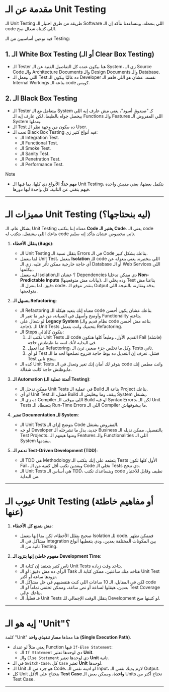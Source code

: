 

# مقدمة عن الـ Unit Testing

الـ Unit Testing طريقة من طرق اختبار الـ Software اللي بنعمله، وبتساعدنا نتأكد إن الـ code اللي كتبناه شغال صح.

فيه نوعين أساسيين من الـ Testing:

## 1. الـ White Box Testing (أو الـ Clear Box Testing)
*   الـ Tester هنا بيكون عنده كل التفاصيل الفنية عن الـ System، زي الـ Source Code والـ Architecture Documents والـ Design Documents والـ Database.
*   اللي بيعمل الـ Test ده غالبًا بيكون الـ Developer نفسه، عشان هو اللي فاهم الـ Internal Workings بتاعة الـ code كويس.

## 2. الـ Black Box Testing
*   الـ Tester بيتعامل مع الـ System كـ "صندوق أسود"، يعني مش عارف إيه اللي بيحصل جواه بالظبط، لكن عارف إيه الـ Functions والـ Features اللي المفروض الـ System يعملها.
*   الـ Test ده بيكون من وجهة نظر الـ User.
*   تحت الـ Black Box Testing فيه أنواع كتير زي:
    *   الـ Integration Test.
    *   الـ Functional Test.
    *   الـ Smoke Test.
    *   الـ Sanity Test.
    *   الـ Penetration Test.
    *   الـ Performance Test.

> [!NOTE]
> *   **مهم جداً**: الأنواع دي كلها، بما فيها الـ Unit Testing، بتكمل بعضها، يعني مفيش واحدة فيهم بتغني عن التانية. كل واحدة ليها دورها.

---

# مميزات الـ Unit Testing (ليه بنحتاجها؟)

بشكل عام، الـ Unit Testing معناه إننا بنكتب **Code يختبر الـ Code**. يعني الـ code بتاعك اللي بيشتغل، بتكتب له code تاني مخصوص عشان يتأكد إنه سليم.

1.  **بتقلل الأخطاء (Bugs)**:
    *   الـ Unit Testing بتقلل نسبة الـ Errors في الـ Code بتاعك بشكل كبير.
    *   لما بنعمل Unit Test، بنعمل **Isolation** للـ code اللي بنختبره. يعني بنعزله عن أي حاجة خارجية ممكن تأثر عليه، زي الـ Database أو الـ Web Services اللي بيكلمها.
    *   ليه بنعمل Isolation؟ عشان الـ Dependencies دي ممكن تدخلنا **Non-Predictable Inputs** (بيانات مش متوقعينها)، وده يخلي الـ Test بتاعنا مش دقيق. لما بنعزل الـ code، بنقدر نتوقع الـ Output بدقة ونقارنه بالنتيجة اللي متوقعينها.

2.  **بتسهل الـ Refactoring**:
    *   الـ Refactoring معناه إنك بتعيد هيكلة الـ code بتاعك عشان يكون أحسن وأوضح وأسهل في الصيانة، من غير ما تغير الـ Functionality بتاعته.
    *   لو شغال على **Legacy System** (نظام قديم والـ code بتاعه مش أحسن حاجة)، الـ Unit Tests بتحميك وانت بتعمل Refactoring.
    *   الـ Steps بتكون كالتالي:
        1.  تكتب الـ Unit Tests للـ code القديم الأول، وطبعاً كلها هتكون Fail (فاشلة) في البداية لأنك لسه ما ظبطتش حاجة.
        2.  تبدأ تعمل Refactoring، وكل ما تخلص جزء صغير، ترن الـ Tests تاني.
        3.  لو أي Test فشل، تعرف إن التعديل ده بوظ حاجة فتروح تصلحها لحد ما الـ Test ينجح تاني.
    *   كده الـ Unit Tests بتوفر لك أمان إنك تغير وتعدل في الـ code وانت مطمن إنك مابوظتش حاجة كانت شغالة.

3.  **الـ Automation (أتمتة عملية الـ Testing)**:
    *   ممكن ندخل الـ Unit Tests في عملية الـ Build بتاعة الـ Project بتاعك.
    *   لو أي Unit Test فشل، الـ Build بيقف وما بيخليش الـ System يشتغل.
    *   ده زي الـ Compiler اللي بيوقف الـ Build لو فيه Syntax Errors، لكن الـ Unit Tests بتصطاد الـ Run-Time Errors اللي الـ Compiler ما بيشوفهاش.

4.  **تعتبر Documentation للـ System**:
    *   الـ Unit Tests بتوضح إزاي الـ Code المفروض يشتغل.
    *   لو جه Developer جديد، بدل ما تشرحله الـ Business بالتفصيل، ممكن تديله الـ Test Projects، ومنها هيفهم الـ Features والـ Functionalities اللي الـ System بيقدمها.

5.  **تدعم الـ Test-Driven Development (TDD)**:
    *   الـ TDD هي Methodology بتعتمد على إنك بتكتب الـ Tests الأول كلها تكون Fail، وبعدين تكتب أقل كمية من الـ Code تخلي الـ Tests دي تنجح.
    *   الـ Unit Tests هي أساس الـ TDD، وبتساعدك تكتب code نظيف وقابل للاختبار من البداية.

---

# عيوب الـ Unit Testing (أو مفاهيم خاطئة عنها)

1.  **مش بتمنع كل الأخطاء**:
    *   صحيح بتقلل الأخطاء، لكن بما إنها بتعمل Isolation للـ code، فممكن تظهر مشاكل في الـ Integration بين المكونات المختلفة بعدين، ودي بتغطيها أنواع تانية من الـ Testing.

2.  **مفهوم خاطئ إنها بتزود الـ Development Time**:
    *   ناس كتير بتعتقد إن كتابة الـ Unit Tests بتاخد وقت زيادة.
    *   الرأي ده مش دقيق: لو الـ Task هتاخد منك ساعتين، ممكن كتابة الـ Unit Test تزودها ساعة أو أكتر.
    *   لكن في المقابل، الـ 10 ساعات اللي كنت هتقضيهم في حل مشاكل الـ code بعدين، هيقلوا لساعة أو نص ساعة، وممكن تختفي تماماً لو الـ Test Coverage بتاعك عالي.
    *   فـ فعلياً، الـ Unit Tests بتقلل الوقت الإجمالي للـ Development لو كتبتها صح.

---

# إيه هو الـ "Unit"؟

كلمة "Unit" هنا معناها **مسار تنفيذي واحد (Single Execution Path)**.
*   يعني مثلاً لو عندك Function فيها `If-Else Statement`:
    *   الـ `If Statement` دي لوحدها تعتبر **Unit**.
    *   والـ `Else Statement` دي لوحدها تعتبر **Unit** تانية.
*   في الـ `Switch-Case`، كل `Case` تعتبر **Unit** لوحدها.
*   الـ Unit هو جزء من الـ Code، لو اديته نفس الـ Input، لازم يديك نفس الـ Output.
*   كل Unit بتحتاج على الأقل **Test Case واحدة**، وممكن بعض الـ Units تحتاج أكتر من Test Case.

---